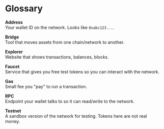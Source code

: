 # Glossary

**Address**  
Your wallet ID on the network. Looks like `0xabc123...`.

**Bridge**  
Tool that moves assets from one chain/network to another.

**Explorer**  
Website that shows transactions, balances, blocks.

**Faucet**  
Service that gives you free test tokens so you can interact with the network.

**Gas**  
Small fee you "pay" to run a transaction.

**RPC**  
Endpoint your wallet talks to so it can read/write to the network.

**Testnet**  
A sandbox version of the network for testing. Tokens here are not real money.
